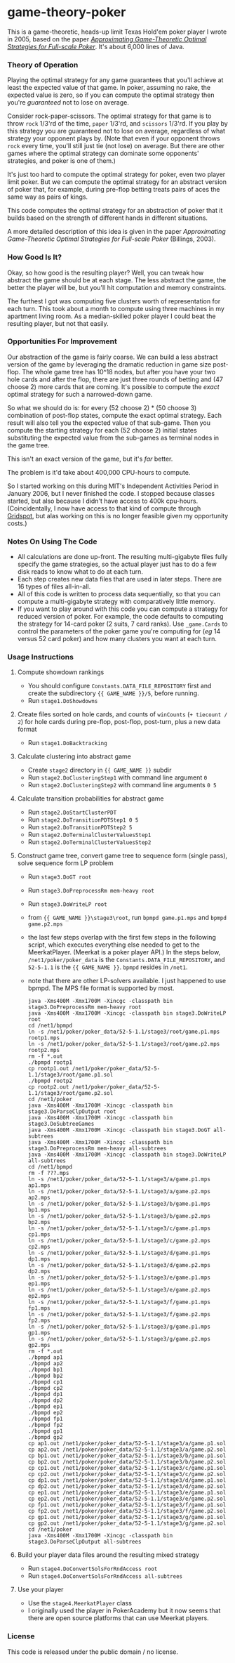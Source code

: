 game-theory-poker
=====

This is a game-theoretic, heads-up limit Texas Hold'em poker player I wrote in 2005, based on the paper [_Approximating Game-Theoretic Optimal Strategies for Full-scale Poker_](https://www.google.com/search?q=Approximating+Game-Theoretic+Optimal+Strategies+for+Full-scale+Poker).  It's about 6,000 lines of Java.


### Theory of Operation
Playing the optimal strategy for any game guarantees that you'll achieve at least the expected value of that game.  In poker, assuming no rake, the expected value is zero, so if you can compute the optimal strategy then you're _guaranteed_ not to lose on average.

Consider rock-paper-scissors.  The optimal strategy for that game is to throw `rock` 1/3'rd of the time, `paper` 1/3'rd, and `scissors` 1/3'rd.  If you play by this strategy you are guaranteed not to lose on average, regardless of what strategy your opponent plays by.  (Note that even if your opponent throws `rock` every time, you'll still just tie (not lose) on average.  But there are other games where the optimal strategy can dominate some opponents' strategies, and poker is one of them.)

It's just too hard to compute the optimal strategy for poker, even two player limit poker.  But we can compute the optimal strategy for an abstract version of poker that, for example, during pre-flop betting treats pairs of aces the same way as pairs of kings.

This code computes the optimal strategy for an abstraction of poker that it builds based on the strength of different hands in different situations.

A more detailed description of this idea is given in the paper _Approximating Game-Theoretic Optimal Strategies for Full-scale Poker_ (Billings, 2003).


### How Good Is It?
Okay, so how good is the resulting player?  Well, you can tweak how abstract the game should be at each stage.  The less abstract the game, the better the player will be, but you'll hit computation and memory constraints.

The furthest I got was computing five clusters worth of representation for each turn.  This took about a month to compute using three machines in my apartment living room.  As a median-skilled poker player I could beat the resulting player, but not that easily.


### Opportunities For Improvement
Our abstraction of the game is fairly coarse.  We can build a less abstract version of the game by leveraging the dramatic reduction in game size post-flop.  The whole game tree has 10^18 nodes, but after you have your two hole cards and after the flop, there are just three rounds of betting and (47 choose 2) more cards that are coming.  It's possible to compute the _exact_ optimal strategy for such a narrowed-down game.

So what we should do is: for every (52 choose 2) * (50 choose 3) combination of post-flop states, compute the exact optimal strategy.  Each result will also tell you the expected value of that sub-game.  Then you compute the starting strategy for each (52 choose 2) initial states substituting the expected value from the sub-games as terminal nodes in the game tree.

This isn't an exact version of the game, but it's _far_ better.

The problem is it'd take about 400,000 CPU-hours to compute.

So I started working on this during MIT's Independent Activities Period in January 2006, but I never finished the code.  I stopped because classes started, but also because I didn't have access to 400k cpu-hours.  (Coincidentally, I now have access to that kind of compute through [Gridspot](http://gridspot.com/compute), but alas working on this is no longer feasible given my opportunity costs.)


### Notes On Using The Code
* All calculations are done up-front.  The resulting multi-gigabyte files fully specify the game strategies, so the actual player just has to do a few disk reads to know what to do at each turn.
* Each step creates new data files that are used in later steps.  There are 16 types of files all-in-all.
* All of this code is written to process data sequentially, so that you can compute a multi-gigabyte strategy with comparatively little memory.
* If you want to play around with this code you can compute a strategy for reduced version of poker.  For example, the code defaults to computing the strategy for 14-card poker (2 suits, 7 card ranks).  Use `_game.Cards` to control the parameters of the poker game you're computing for (_eg_ 14 versus 52 card poker) and how many clusters you want at each turn.


### Usage Instructions
1. Compute showdown rankings
	* You should configure `Constants.DATA_FILE_REPOSITORY` first and create the subdirectory `{{ GAME_NAME }}/5`, before running.
	* Run `stage1.DoShowdowns`


1. Create files sorted on hole cards, and counts of `winCounts` (`+ tiecount / 2`) for hole cards during pre-flop, post-flop, post-turn, plus a new data format
	* Run `stage1.DoBacktracking`


1. Calculate clustering into abstract game
	* Create `stage2` directory in `{{ GAME_NAME }}` subdir
	* Run `stage2.DoClusteringStep1` with command line argument `0`
	* Run `stage2.DoClusteringStep2` with command line arguments `0 5`


1. Calculate transition probabilities for abstract game
	* Run `stage2.DoStartClusterPDT`
	* Run `stage2.DoTransitionPDTStep1 0 5`
	* Run `stage2.DoTransitionPDTStep2 5`
	* Run `stage2.DoTerminalClusterValuesStep1`
	* Run `stage2.DoTerminalClusterValuesStep2`


1. Construct game tree, convert game tree to sequence form (single pass), solve sequence form LP problem
	* Run `stage3.DoGT root`
	* Run `stage3.DoPreprocessRm mem-heavy root`
	* Run `stage3.DoWriteLP root`
	* from `{{ GAME_NAME }}\stage3\root`, run `bpmpd game.p1.mps` and `bpmpd game.p2.mps`
	* the last few steps overlap with the first few steps in the following script, which executes everything else needed to get to the MeerkatPlayer.  (Meerkat is a poker player API.)  In the steps below, `/net1/poker/poker_data` is the `Constants.DATA_FILE_REPOSITORY`, and `52-5-1.1` is the `{{ GAME_NAME }}`.  `bpmpd` resides in `/net1`.
	* note that there are other LP-solvers available.  I just happened to use bpmpd.  The MPS file format is supported by most.

		```
		java -Xms400M -Xmx1700M -Xincgc -classpath bin stage3.DoPreprocessRm mem-heavy root
		java -Xms400M -Xmx1700M -Xincgc -classpath bin stage3.DoWriteLP root
		cd /net1/bpmpd
		ln -s /net1/poker/poker_data/52-5-1.1/stage3/root/game.p1.mps rootp1.mps
		ln -s /net1/poker/poker_data/52-5-1.1/stage3/root/game.p2.mps rootp2.mps
		rm -f *.out
		./bpmpd rootp1
		cp rootp1.out /net1/poker/poker_data/52-5-1.1/stage3/root/game.p1.sol
		./bpmpd rootp2
		cp rootp2.out /net1/poker/poker_data/52-5-1.1/stage3/root/game.p2.sol
		cd /net1/poker
		java -Xms400M -Xmx1700M -Xincgc -classpath bin stage3.DoParseClpOutput root
		java -Xms400M -Xmx1700M -Xincgc -classpath bin stage3.DoSubtreeGames
		java -Xms400M -Xmx1700M -Xincgc -classpath bin stage3.DoGT all-subtrees
		java -Xms400M -Xmx1700M -Xincgc -classpath bin stage3.DoPreprocessRm mem-heavy all-subtrees
		java -Xms400M -Xmx1700M -Xincgc -classpath bin stage3.DoWriteLP all-subtrees
		cd /net1/bpmpd
		rm -f ???.mps
		ln -s /net1/poker/poker_data/52-5-1.1/stage3/a/game.p1.mps ap1.mps
		ln -s /net1/poker/poker_data/52-5-1.1/stage3/a/game.p2.mps ap2.mps
		ln -s /net1/poker/poker_data/52-5-1.1/stage3/b/game.p1.mps bp1.mps
		ln -s /net1/poker/poker_data/52-5-1.1/stage3/b/game.p2.mps bp2.mps
		ln -s /net1/poker/poker_data/52-5-1.1/stage3/c/game.p1.mps cp1.mps
		ln -s /net1/poker/poker_data/52-5-1.1/stage3/c/game.p2.mps cp2.mps
		ln -s /net1/poker/poker_data/52-5-1.1/stage3/d/game.p1.mps dp1.mps
		ln -s /net1/poker/poker_data/52-5-1.1/stage3/d/game.p2.mps dp2.mps
		ln -s /net1/poker/poker_data/52-5-1.1/stage3/e/game.p1.mps ep1.mps
		ln -s /net1/poker/poker_data/52-5-1.1/stage3/e/game.p2.mps ep2.mps
		ln -s /net1/poker/poker_data/52-5-1.1/stage3/f/game.p1.mps fp1.mps
		ln -s /net1/poker/poker_data/52-5-1.1/stage3/f/game.p2.mps fp2.mps
		ln -s /net1/poker/poker_data/52-5-1.1/stage3/g/game.p1.mps gp1.mps
		ln -s /net1/poker/poker_data/52-5-1.1/stage3/g/game.p2.mps gp2.mps
		rm -f *.out
		./bpmpd ap1
		./bpmpd ap2
		./bpmpd bp1
		./bpmpd bp2
		./bpmpd cp1
		./bpmpd cp2
		./bpmpd dp1
		./bpmpd dp2
		./bpmpd ep1
		./bpmpd ep2
		./bpmpd fp1
		./bpmpd fp2
		./bpmpd gp1
		./bpmpd gp2
		cp ap1.out /net1/poker/poker_data/52-5-1.1/stage3/a/game.p1.sol
		cp ap2.out /net1/poker/poker_data/52-5-1.1/stage3/a/game.p2.sol
		cp bp1.out /net1/poker/poker_data/52-5-1.1/stage3/b/game.p1.sol
		cp bp2.out /net1/poker/poker_data/52-5-1.1/stage3/b/game.p2.sol
		cp cp1.out /net1/poker/poker_data/52-5-1.1/stage3/c/game.p1.sol
		cp cp2.out /net1/poker/poker_data/52-5-1.1/stage3/c/game.p2.sol
		cp dp1.out /net1/poker/poker_data/52-5-1.1/stage3/d/game.p1.sol
		cp dp2.out /net1/poker/poker_data/52-5-1.1/stage3/d/game.p2.sol
		cp ep1.out /net1/poker/poker_data/52-5-1.1/stage3/e/game.p1.sol
		cp ep2.out /net1/poker/poker_data/52-5-1.1/stage3/e/game.p2.sol
		cp fp1.out /net1/poker/poker_data/52-5-1.1/stage3/f/game.p1.sol
		cp fp2.out /net1/poker/poker_data/52-5-1.1/stage3/f/game.p2.sol
		cp gp1.out /net1/poker/poker_data/52-5-1.1/stage3/g/game.p1.sol
		cp gp2.out /net1/poker/poker_data/52-5-1.1/stage3/g/game.p2.sol
		cd /net1/poker
		java -Xms400M -Xmx1700M -Xincgc -classpath bin stage3.DoParseClpOutput all-subtrees
		```


1. Build your player data files around the resulting mixed strategy
	* Run `stage4.DoConvertSolsForRndAccess root`
	* Run `stage4.DoConvertSolsForRndAccess all-subtrees`

1. Use your player
	* Use the `stage4.MeerkatPlayer` class
	* I originally used the player in PokerAcademy but it now seems that there are open source platforms that can use Meerkat players.


### License

This code is released under the public domain / no license.

